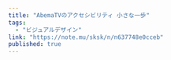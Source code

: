 ```yaml
---
title: "AbemaTVのアクセシビリティ 小さな一歩"
tags:
  - "ビジュアルデザイン"
link: "https://note.mu/sksk/n/n637748e0cceb"
published: true
---
```

